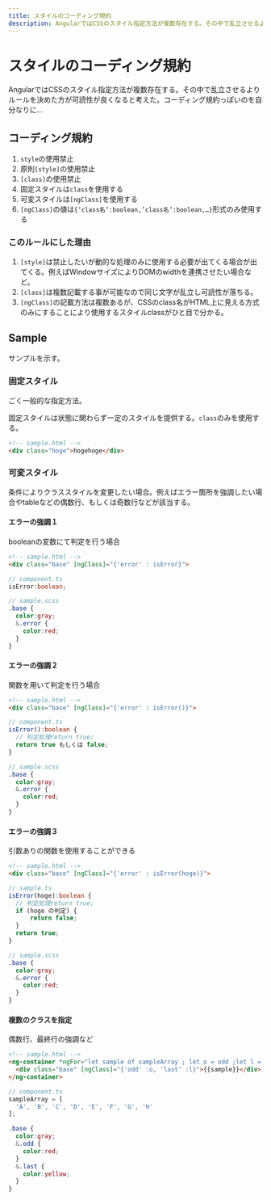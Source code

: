 ```yaml
---
title: スタイルのコーディング規約
description: AngularではCSSのスタイル指定方法が複数存在する。その中で乱立させるよりルールを決めた方が可読性が良くなると考えた。コーディング規約っぽいのを自分なりに…
---
```


# スタイルのコーディング規約

AngularではCSSのスタイル指定方法が複数存在する。その中で乱立させるよりルールを決めた方が可読性が良くなると考えた。コーディング規約っぽいのを自分なりに…

## コーディング規約

1. `style`の使用禁止
1. 原則`[style]`の使用禁止
1. `[class]`の使用禁止
1. 固定スタイルは`class`を使用する
1. 可変スタイルは`[ngClass]`を使用する
1. `[ngClass]`の値は`{‘class名’:boolean,’class名’:boolean,…}`形式のみ使用する

### このルールにした理由

1. `[style]`は禁止したいが動的な処理のみに使用する必要が出てくる場合が出てくる。例えばWindowサイズによりDOMのwidthを連携させたい場合など。
2. `[class]`は複数記載する事が可能なので同じ文字が乱立し可読性が落ちる。
3. `[ngClass]`の記載方法は複数あるが、CSSのclass名がHTML上に見える方式のみにすることにより使用するスタイルclassがひと目で分かる。

## Sample

サンプルを示す。

### 固定スタイル

ごく一般的な指定方法。

固定スタイルは状態に関わらず一定のスタイルを提供する。`class`のみを使用する。

```html
<!-- sample.html -->
<div class="hoge">hogehoge</div>
```

### 可変スタイル

条件によりクラススタイルを変更したい場合。例えばエラー箇所を強調したい場合やtableなどの偶数行、もしくは奇数行などが該当する。

#### エラーの強調１

booleanの変数にて判定を行う場合

```html
<!-- sample.html -->
<div class="base" [ngClass]="{'error' : isError}">
```

```ts
// component.ts
isError:boolean;
```

```scss
// sample.scss
.base {
  color:gray;
  &.error {
    color:red;
  }
}
```

#### エラーの強調２

関数を用いて判定を行う場合

```html
<!-- sample.html -->
<div class="base" [ngClass]="{'error' : isError()}">
```

```ts
// component.ts
isError():boolean {
  // 判定処理return true;
  return true もしくは false;
}
```

```scss
// sample.scss
.base {
  color:gray;
  &.error {
    color:red;
  }
}
```

#### エラーの強調３

引数ありの関数を使用することができる

```html
<!-- sample.html -->
<div class="base" [ngClass]="{'error' : isError(hoge)}">
```

```ts
// sample.ts
isError(hoge):boolean {
  // 判定処理return true;
  if (hoge の判定) {
      return false;
  } 
  return true;
}
```

```scss
// sample.scss
.base {
  color:gray;
  &.error {
    color:red;
  }
}
```

#### 複数のクラスを指定

偶数行、最終行の強調など

```html
<!-- sample.html -->
<ng-container *ngFor="let sample of sampleArray ; let o = odd ;let l = last ;">
  <div class="base" [ngClass]="{'odd' :o, 'last' :l}">{{sample}}</div>
</ng-container>
```

```ts
// component.ts
sampleArray = [
  'A', 'B', 'C', 'D', 'E', 'F', 'G', 'H'
];
```

```scss
.base {
  color:gray;
  &.odd {
    color:red;
  }
  &.last {
    color:yellow;
  }
}
```
